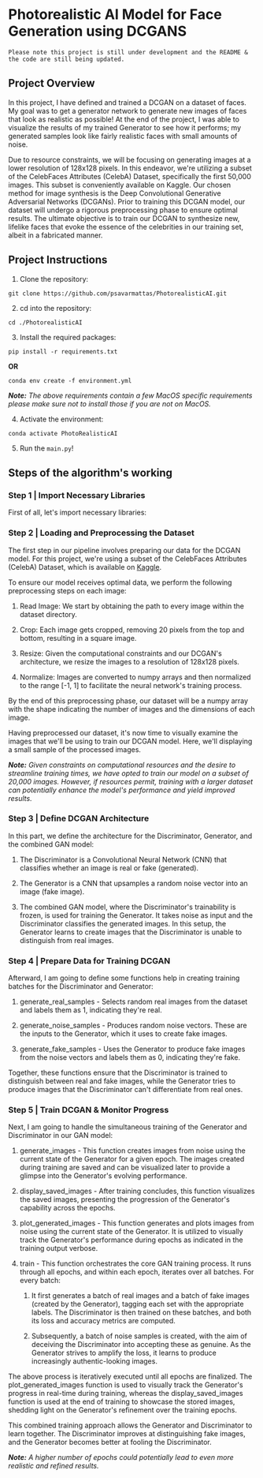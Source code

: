 # Photorealistic AI Model for Face Generation using DCGANS

`Please note this project is still under development and the README & the code are still being updated.`

## Project Overview
In this project, I have defined and trained a DCGAN on a dataset of faces. My goal was to get a generator network to generate new images of faces that look as realistic as possible! At the end of the project, I was able to visualize the results of my trained Generator to see how it performs; my generated samples look like fairly realistic faces with small amounts of noise.

Due to resource constraints, we will be focusing on generating images at a lower resolution of 128x128 pixels. In this endeavor, we're utilizing a subset of the CelebFaces Attributes (CelebA) Dataset, specifically the first 50,000 images. This subset is conveniently available on Kaggle. Our chosen method for image synthesis is the Deep Convolutional Generative Adversarial Networks (DCGANs). Prior to training this DCGAN model, our dataset will undergo a rigorous preprocessing phase to ensure optimal results. The ultimate objective is to train our DCGAN to synthesize new, lifelike faces that evoke the essence of the celebrities in our training set, albeit in a fabricated manner.
    
## Project Instructions
1. Clone the repository:

`git clone https://github.com/psavarmattas/PhotorealisticAI.git`

2. cd into the repository:

`cd ./PhotorealisticAI`

3. Install the required packages:

`pip install -r requirements.txt` 

<b>OR</b> 

`conda env create -f environment.yml`

<I><B>Note:</B> The above requirements contain a few MacOS specific requirements please make sure not to install those if you are not on MacOS.</I>

4. Activate the environment:

`conda activate PhotoRealisticAI`

5. Run the `main.py`!

## Steps of the algorithm's working

### Step 1 | Import Necessary Libraries

First of all, let's import necessary libraries:

### Step 2 | Loading and Preprocessing the Dataset

The first step in our pipeline involves preparing our data for the DCGAN model. For this project, we're using a subset of the CelebFaces Attributes (CelebA) Dataset, which is available on [Kaggle](https://www.kaggle.com/datasets/farzadnekouei/50k-celebrity-faces-image-dataset).

To ensure our model receives optimal data, we perform the following preprocessing steps on each image:

1. Read Image: We start by obtaining the path to every image within the dataset directory.

2. Crop: Each image gets cropped, removing 20 pixels from the top and bottom, resulting in a square image.

3. Resize: Given the computational constraints and our DCGAN's architecture, we resize the images to a resolution of 128x128 pixels.

4. Normalize: Images are converted to numpy arrays and then normalized to the range [-1, 1] to facilitate the neural network's training process.

By the end of this preprocessing phase, our dataset will be a numpy array with the shape indicating the number of images and the dimensions of each image.

Having preprocessed our dataset, it's now time to visually examine the images that we'll be using to train our DCGAN model. Here, we'll displaying a small sample of the processed images.

<I><B>Note:</B> Given constraints on computational resources and the desire to streamline training times, we have opted to train our model on a subset of 20,000 images. However, if resources permit, training with a larger dataset can potentially enhance the model's performance and yield improved results.</I>

### Step 3 | Define DCGAN Architecture

In this part, we define the architecture for the Discriminator, Generator, and the combined GAN model:

1. The Discriminator is a Convolutional Neural Network (CNN) that classifies whether an image is real or fake (generated).

2. The Generator is a CNN that upsamples a random noise vector into an image (fake image).

3. The combined GAN model, where the Discriminator's trainability is frozen, is used for training the Generator. It takes noise as input and the Discriminator classifies the generated images. In this setup, the Generator learns to create images that the Discriminator is unable to distinguish from real images.

### Step 4 | Prepare Data for Training DCGAN

Afterward, I am going to define some functions help in creating training batches for the Discriminator and Generator:

1. generate_real_samples - Selects random real images from the dataset and labels them as 1, indicating they're real.

2. generate_noise_samples - Produces random noise vectors. These are the inputs to the Generator, which it uses to create fake images.

3. generate_fake_samples - Uses the Generator to produce fake images from the noise vectors and labels them as 0, indicating they're fake.

Together, these functions ensure that the Discriminator is trained to distinguish between real and fake images, while the Generator tries to produce images that the Discriminator can't differentiate from real ones.

### Step 5 | Train DCGAN & Monitor Progress

Next, I am going to handle the simultaneous training of the Generator and Discriminator in our GAN model:

1. generate_images - This function creates images from noise using the current state of the Generator for a given epoch. The images created during training are saved and can be visualized later to provide a glimpse into the Generator's evolving performance.

2. display_saved_images - After training concludes, this function visualizes the saved images, presenting the progression of the Generator's capability across the epochs.

3. plot_generated_images - This function generates and plots images from noise using the current state of the Generator. It is utilized to visually track the Generator's performance during epochs as indicated in the training output verbose.

4. train - This function orchestrates the core GAN training process. It runs through all epochs, and within each epoch, iterates over all batches. For every batch:

    1. It first generates a batch of real images and a batch of fake images (created by the Generator), tagging each set with the appropriate labels. The Discriminator is then trained on these batches, and both its loss and accuracy metrics are computed.

    2. Subsequently, a batch of noise samples is created, with the aim of deceiving the Discriminator into accepting these as genuine. As the Generator strives to amplify the loss, it learns to produce increasingly authentic-looking images.

The above process is iteratively executed until all epochs are finalized. The plot_generated_images function is used to visually track the Generator's progress in real-time during training, whereas the display_saved_images function is used at the end of training to showcase the stored images, shedding light on the Generator's refinement over the training epochs.

This combined training approach allows the Generator and Discriminator to learn together. The Discriminator improves at distinguishing fake images, and the Generator becomes better at fooling the Discriminator.

<I><B>Note:</B> A higher number of epochs could potentially lead to even more realistic and refined results.</I>